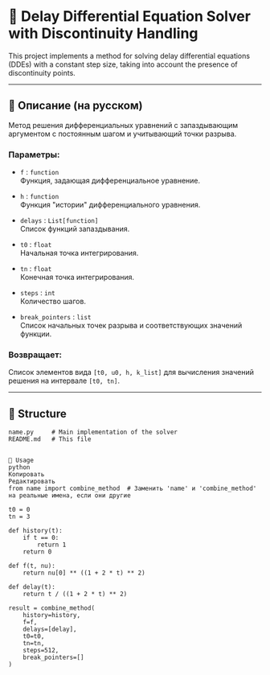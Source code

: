 # 🧮 Delay Differential Equation Solver with Discontinuity Handling

This project implements a method for solving delay differential equations (DDEs) with a constant step size, taking into account the presence of discontinuity points.

---

## 📌 Описание (на русском)

Метод решения дифференциальных уравнений с запаздывающим аргументом с постоянным шагом и учитывающий точки разрыва.

### Параметры:

- `f` : `function`  
  Функция, задающая дифференциальное уравнение.

- `h` : `function`  
  Функция "истории" дифференциального уравнения.

- `delays` : `List[function]`  
  Список функций запаздывания.

- `t0` : `float`  
  Начальная точка интегрирования.

- `tn` : `float`  
  Конечная точка интегрирования.

- `steps` : `int`  
  Количество шагов.

- `break_pointers` : `list`  
  Список начальных точек разрыва и соответствующих значений функции.

### Возвращает:
Список элементов вида `[t0, u0, h, k_list]` для вычисления значений решения на интервале `[t0, tn]`.

---

## 📁 Structure

```text
name.py     # Main implementation of the solver  
README.md   # This file


🚀 Usage
python
Копировать
Редактировать
from name import combine_method  # Заменить 'name' и 'combine_method' на реальные имена, если они другие

t0 = 0
tn = 3

def history(t):
    if t == 0:
        return 1
    return 0

def f(t, nu):
    return nu[0] ** ((1 + 2 * t) ** 2)

def delay(t):
    return t / ((1 + 2 * t) ** 2)

result = combine_method(
    history=history,
    f=f,
    delays=[delay],
    t0=t0,
    tn=tn,
    steps=512,
    break_pointers=[]
)
